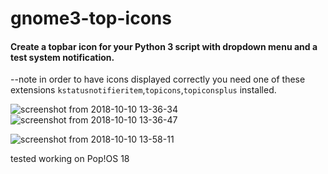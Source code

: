 # gnome3-top-icons
#### Create a topbar icon for your Python 3 script with dropdown menu and a test system notification.



--note in order to have icons displayed correctly you need one of these extensions ```kstatusnotifieritem```,```topicons```,```topiconsplus``` installed.



![screenshot from 2018-10-10 13-36-34](https://user-images.githubusercontent.com/43976537/46754898-a37cf600-cc91-11e8-8bf9-01764cab8f82.png)
![screenshot from 2018-10-10 13-36-47](https://user-images.githubusercontent.com/43976537/46754907-aaa40400-cc91-11e8-93ec-8b8c352155cc.png)

![screenshot from 2018-10-10 13-58-11](https://user-images.githubusercontent.com/43976537/46756156-c5c44300-cc94-11e8-8539-fa91841b05f4.png)

tested working on Pop!OS 18
